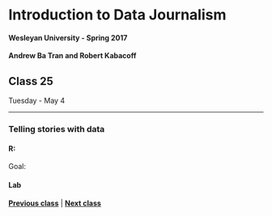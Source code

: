 # Introduction to Data Journalism
  
#### Wesleyan University - Spring 2017
  
**Andrew Ba Tran and Robert Kabacoff**
  
## Class 25
Tuesday - May 4
                             
----
                             
### Telling stories with data
                             
#### R: 
                             
Goal: 
                             
#### Lab

                   
**[Previous class](class24.md)** | **[Next class](class26.md)**
